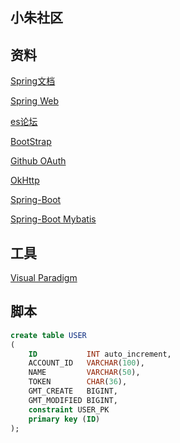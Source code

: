 ##  小朱社区

##  资料
[Spring文档](https://spring.io/guides)

[Spring Web](https://spring.io/guides/gs/serving-web-content/)

[es论坛](https://elasticsearch.cn/explore)

[BootStrap](https://v3.bootcss.com/getting-started/#download)

[Github OAuth](https://docs.github.com/en/developers/apps/building-oauth-apps/creating-an-oauth-app)

[OkHttp](https://square.github.io/okhttp/)

[Spring-Boot](https://docs.spring.io/spring-boot/docs/2.0.0.RC1/reference/htmlsingle/#boot-features-embedded-database-support)

[Spring-Boot Mybatis](http://mybatis.org/spring-boot-starter/mybatis-spring-boot-autoconfigure/)
##  工具
[Visual Paradigm](https://www.visual-paradigm.com/cn/)

##  脚本
```SQL
create table USER
(
    ID           INT auto_increment,
    ACCOUNT_ID   VARCHAR(100),
    NAME         VARCHAR(50),
    TOKEN        CHAR(36),
    GMT_CREATE   BIGINT,
    GMT_MODIFIED BIGINT,
    constraint USER_PK
    primary key (ID)
);
```